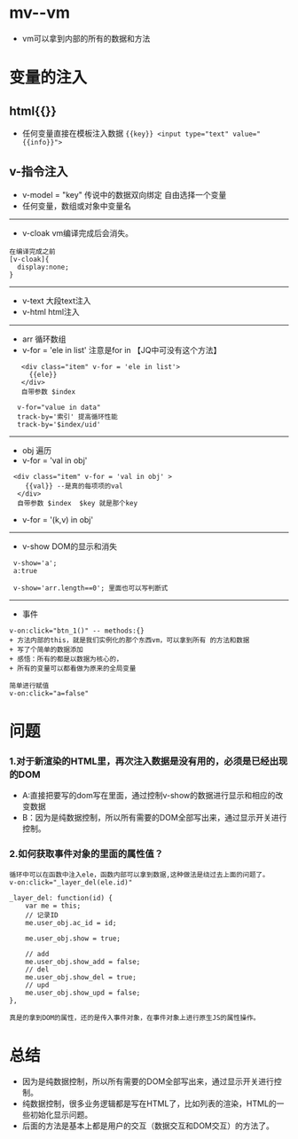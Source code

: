 # mv--vm 

* vm可以拿到内部的所有的数据和方法


# 变量的注入

##  html{{}} 

*  任何变量直接在模板注入数据 
`{{key}} <input type="text" value="{{info}}">`


##  v-指令注入

* v-model = "key" 传说中的数据双向绑定 自由选择一个变量 
* 任何变量，数组或对象中变量名

-----------
* v-cloak vm编译完成后会消失。
```
在编译完成之前
[v-cloak]{
  display:none;
}
```


-------------
* v-text 大段text注入
* v-html html注入


---------------
* arr 循环数组  
* v-for = 'ele in list'  注意是for in 【JQ中可没有这个方法】
```
   <div class="item" v-for = 'ele in list'>
     {{ele}} 
   </div>
   自带参数 $index

  v-for="value in data"
  track-by='索引' 提高循环性能
  track-by='$index/uid'
```


---------------
* obj 遍历
* v-for = 'val in obj' 
```
 <div class="item" v-for = 'val in obj' >
    {{val}} --是真的每项项的val 
  </div>
  自带参数 $index  $key 就是那个key
```
* v-for = '(k,v) in obj'


---------------
* v-show DOM的显示和消失
```
 v-show='a';
 a:true

 v-show='arr.length==0'; 里面也可以写判断式
```


---------------
* 事件
```
v-on:click="btn_1()" -- methods:{}
+ 方法内部的this，就是我们实例化的那个东西vm，可以拿到所有 的方法和数据
+ 写了个简单的数据添加
+ 感悟：所有的都是以数据为核心的，
+ 所有的变量可以都看做为原来的全局变量

简单进行赋值
v-on:click="a=false"
```



# 问题

### 1.对于新渲染的HTML里，再次注入数据是没有用的，必须是已经出现的DOM
* A:直接把要写的dom写在里面，通过控制v-show的数据进行显示和相应的改变数据
* B：因为是纯数据控制，所以所有需要的DOM全部写出来，通过显示开关进行控制。

### 2.如何获取事件对象的里面的属性值？
```
循环中可以在函数中注入ele，函数内部可以拿到数据,这种做法是绕过去上面的问题了。
v-on:click="_layer_del(ele.id)"

_layer_del: function(id) {
    var me = this;
    // 记录ID
    me.user_obj.ac_id = id;

    me.user_obj.show = true;

    // add
    me.user_obj.show_add = false;
    // del
    me.user_obj.show_del = true;
    // upd
    me.user_obj.show_upd = false;
},

真是的拿到DOM的属性，还的是传入事件对象，在事件对象上进行原生JS的属性操作。
```



# 总结

* 因为是纯数据控制，所以所有需要的DOM全部写出来，通过显示开关进行控制。
* 纯数据控制，很多业务逻辑都是写在HTML了，比如列表的渲染，HTML的一些初始化显示问题。
* 后面的方法是基本上都是用户的交互（数据交互和DOM交互）的方法了。